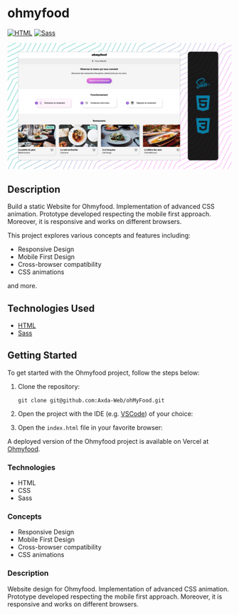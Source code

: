 # ohmyfood

[![HTML](https://img.shields.io/badge/HTML-E34F26?logo=html5&logoColor=white&style=flat-square)](https://developer.mozilla.org/en-US/docs/Web/HTML)
[![Sass](https://img.shields.io/badge/Sass-CC6699?logo=sass&logoColor=white&style=flat-square)](https://sass-lang.com/)

![screenshot](/screenshot.jpg)

## Description

Build a static Website for Ohmyfood. Implementation of advanced CSS animation. Prototype developed respecting the mobile first approach. Moreover, it is responsive and works on different browsers.

This project explores various concepts and features including:

- Responsive Design
- Mobile First Design
- Cross-browser compatibility
- CSS animations

and more.

## Technologies Used

- [HTML](https://developer.mozilla.org/en-US/docs/Web/HTML)
- [Sass](https://sass-lang.com/)

## Getting Started

To get started with the Ohmyfood project, follow the steps below:

1. Clone the repository:

   ```shell
   git clone git@github.com:Axda-Web/ohMyFood.git
   ```

2. Open the project with the IDE (e.g. [VSCode](https://code.visualstudio.com/)) of your choice:

3. Open the `index.html` file in your favorite browser:

A deployed version of the Ohmyfood project is available on Vercel at [Ohmyfood](https://oh-my-food-kappa.vercel.app/).



### Technologies 

- HTML
- CSS
- Sass


### Concepts

- Responsive Design
- Mobile First Design
- Cross-browser compatibility
- CSS animations
  

### Description

Website design for Ohmyfood. Implementation of advanced CSS animation. Prototype developed respecting the mobile first approach. Moreover, it is responsive and works on different browsers.
